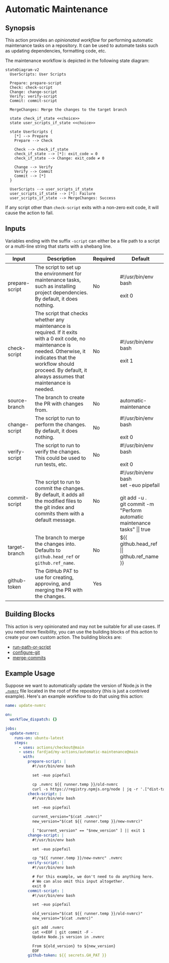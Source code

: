 # Automatic Maintenance

## Synopsis

This action provides an _opinionated workflow_ for performing automatic maintenance tasks on a repository. It can be used to automate tasks such as updating dependencies, formatting code, etc.

The maintenance workflow is depicted in the following state diagram:

```mermaid
stateDiagram-v2
  UserScripts: User Scripts

  Prepare: prepare-script
  Check: check-script
  Change: change-script
  Verify: verify-script
  Commit: commit-script

  MergeChanges: Merge the changes to the target branch

  state check_if_state <<choice>>
  state user_scripts_if_state <<choice>>

  state UserScripts {
    [*] --> Prepare
    Prepare --> Check

    Check --> check_if_state
    check_if_state --> [*]: exit_code = 0
    check_if_state --> Change: exit_code ≠ 0

    Change --> Verify
    Verify --> Commit
    Commit --> [*]
  }

  UserScripts --> user_scripts_if_state
  user_scripts_if_state --> [*]: Failure
  user_scripts_if_state --> MergeChanges: Success
```

If any
script other than `check-script` exits with a non-zero exit code, it will cause
the action to fail.

## Inputs

Variables ending with the suffix `-script` can either be a file path to a script
or a multi-line string that starts with a shebang line.

| Input          | Description                                                                                                                                                                                                                               | Required | Default                                                                                                                           |
| -------------- | ----------------------------------------------------------------------------------------------------------------------------------------------------------------------------------------------------------------------------------------- | -------- | --------------------------------------------------------------------------------------------------------------------------------- |
| prepare-script | The script to set up the environment for maintenance tasks, such as installing project dependencies. By default, it does nothing.                                                                                                         | No       | #!/usr/bin/env bash<br><br>exit 0<br>                                                                                             |
| check-script   | The script that checks whether any maintenance is required. If it exits with a 0 exit code, no maintenance is needed. Otherwise, it indicates that the workflow should proceed. By default, it always assumes that maintenance is needed. | No       | #!/usr/bin/env bash<br><br>exit 1<br>                                                                                             |
| source-branch  | The branch to create the PR with changes from.                                                                                                                                                                                            | No       | automatic-maintenance                                                                                                             |
| change-script  | The script to run to perform the changes. By default, it does nothing.                                                                                                                                                                    | No       | #!/usr/bin/env bash<br><br>exit 0<br>                                                                                             |
| verify-script  | The script to run to verify the changes. This could be used to run tests, etc.                                                                                                                                                            | No       | #!/usr/bin/env bash<br><br>exit 0<br>                                                                                             |
| commit-script  | The script to run to commit the changes. By default, it adds all the modified files to the git index and commits them with a default message.                                                                                             | No       | #!/usr/bin/env bash<br>set -euo pipefail<br><br>git add -u .<br>git commit -m "Perform automatic maintenance tasks" \|\| true<br> |
| target-branch  | The branch to merge the changes into. Defaults to `github.head_ref` or `github.ref_name`.                                                                                                                                                 | No       | ${{ github.head_ref \|\| github.ref_name }}                                                                                       |
| github-token   | The GitHub PAT to use for creating, approving, and merging the PR with the changes.                                                                                                                                                       | Yes      |

## Building Blocks

This action is very opinionated and may not be suitable for all use cases.
If you need more flexibility, you can use the building blocks of this
action to create your own custom action. The building blocks are:

- [run-path-or-script](../run-path-or-script)
- [configure-git](../configure-git)
- [merge-commits](../merge-commits)

## Example Usage

Suppose we want to automatically update the version of Node.js in the
[`.nvmrc`](https://github.com/nvm-sh/nvm#nvmrc) file located in the root of the
repository (this is just a contrived example). Here's an example workflow to do
that using this action:

```yaml
name: update-nvmrc

on:
  workflow_dispatch: {}

jobs:
  update-nvmrc:
    runs-on: ubuntu-latest
    steps:
      - uses: actions/checkout@main
      - uses: fardjad/my-actions/automatic-maintenance@main
        with:
          prepare-script: |
            #!/usr/bin/env bash

            set -euo pipefail

            cp .nvmrc ${{ runner.temp }}/old-nvmrc
            curl -s https://registry.npmjs.org/node | jq -r '.["dist-tags"]["latest"]' > "${{ runner.temp }}/new-nvmrc"
          check-script: |
            #!/usr/bin/env bash

            set -euo pipefail

            current_version="$(cat .nvmrc)"
            new_version="$(cat ${{ runner.temp }}/new-nvmrc)"

            [ "$current_version" == "$new_version" ] || exit 1
          change-script: |
            #!/usr/bin/env bash

            set -euo pipefail

            cp "${{ runner.temp }}/new-nvmrc" .nvmrc
          verify-script: |
            #!/usr/bin/env bash

            # For this example, we don't need to do anything here. 
            # We can also omit this input altogether.
            exit 0
          commit-script: |
            #!/usr/bin/env bash

            set -euo pipefail

            old_version="$(cat ${{ runner.temp }}/old-nvmrc)"
            new_version="$(cat .nvmrc)"

            git add .nvmrc
            cat <<EOF | git commit -F -
            Update Node.js version in .nvmrc

            From ${old_version} to ${new_version}
            EOF
          github-token: ${{ secrets.GH_PAT }}
```

